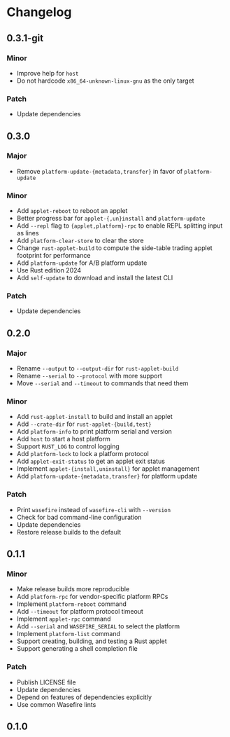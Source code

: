 # Changelog

## 0.3.1-git

### Minor

- Improve help for `host`
- Do not hardcode `x86_64-unknown-linux-gnu` as the only target

### Patch

- Update dependencies

## 0.3.0

### Major

- Remove `platform-update-{metadata,transfer}` in favor of `platform-update`

### Minor

- Add `applet-reboot` to reboot an applet
- Better progress bar for `applet-{,un}install` and `platform-update`
- Add `--repl` flag to `{applet,platform}-rpc` to enable REPL splitting input as lines
- Add `platform-clear-store` to clear the store
- Change `rust-applet-build` to compute the side-table trading applet footprint for performance
- Add `platform-update` for A/B platform update
- Use Rust edition 2024
- Add `self-update` to download and install the latest CLI

### Patch

- Update dependencies

## 0.2.0

### Major

- Rename `--output` to `--output-dir` for `rust-applet-build`
- Rename `--serial` to `--protocol` with more support
- Move `--serial` and `--timeout` to commands that need them

### Minor

- Add `rust-applet-install` to build and install an applet
- Add `--crate-dir` for `rust-applet-{build,test}`
- Add `platform-info` to print platform serial and version
- Add `host` to start a host platform
- Support `RUST_LOG` to control logging
- Add `platform-lock` to lock a platform protocol
- Add `applet-exit-status` to get an applet exit status
- Implement `applet-{install,uninstall}` for applet management
- Add `platform-update-{metadata,transfer}` for platform update

### Patch

- Print `wasefire` instead of `wasefire-cli` with `--version`
- Check for bad command-line configuration
- Update dependencies
- Restore release builds to the default

## 0.1.1

### Minor

- Make release builds more reproducible
- Add `platform-rpc` for vendor-specific platform RPCs
- Implement `platform-reboot` command
- Add `--timeout` for platform protocol timeout
- Implement `applet-rpc` command
- Add `--serial` and `WASEFIRE_SERIAL` to select the platform
- Implement `platform-list` command
- Support creating, building, and testing a Rust applet
- Support generating a shell completion file

### Patch

- Publish LICENSE file
- Update dependencies
- Depend on features of dependencies explicitly
- Use common Wasefire lints

## 0.1.0

<!-- Increment to skip CHANGELOG.md test: 4 -->
